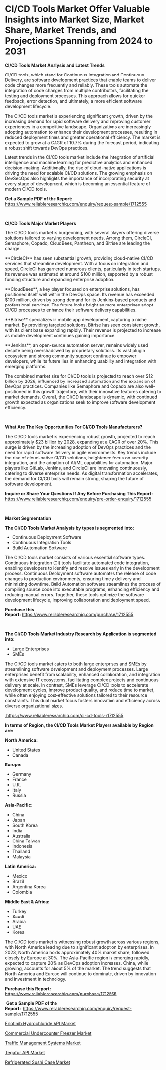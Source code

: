 <p><h1>CI/CD Tools Market Offer Valuable Insights into Market Size, Market Share, Market Trends, and Projections Spanning from 2024 to 2031</h1></p><p><strong>CI/CD Tools Market Analysis and Latest Trends</strong></p>
<p><p>CI/CD tools, which stand for Continuous Integration and Continuous Delivery, are software development practices that enable teams to deliver code changes more frequently and reliably. These tools automate the integration of code changes from multiple contributors, facilitating the testing and deployment processes. This approach allows for quicker feedback, error detection, and ultimately, a more efficient software development lifecycle.</p><p>The CI/CD tools market is experiencing significant growth, driven by the increasing demand for rapid software delivery and improving customer experiences in a competitive landscape. Organizations are increasingly adopting automation to enhance their development processes, resulting in reduced deployment times and greater operational efficiency. The market is expected to grow at a CAGR of 10.7% during the forecast period, indicating a robust shift towards DevOps practices.</p><p>Latest trends in the CI/CD tools market include the integration of artificial intelligence and machine learning for predictive analytics and enhanced decision-making. Additionally, the rise of cloud-native applications is driving the need for scalable CI/CD solutions. The growing emphasis on DevSecOps also highlights the importance of incorporating security at every stage of development, which is becoming an essential feature of modern CI/CD tools.</p></p>
<p><strong>Get a Sample PDF of the Report:&nbsp;</strong> <a href="https://www.reliableresearchiq.com/enquiry/request-sample/1712555?utm_campaign=1136&utm_medium=2&utm_source=Github&utm_content=ia&utm_term=22102024&utm_id=cicd-tools">https://www.reliableresearchiq.com/enquiry/request-sample/1712555</a></p>
<p>&nbsp;</p>
<p><strong>CI/CD Tools Major Market Players</strong></p>
<p><p>The CI/CD tools market is burgeoning, with several players offering diverse solutions tailored to varying development needs. Among them, CircleCI, Semaphore, Copado, CloudBees, Pantheon, and Bitrise are leading the charge.</p><p>**CircleCI** has seen substantial growth, providing cloud-native CI/CD services that streamline development. With a focus on integration and speed, CircleCI has garnered numerous clients, particularly in tech startups. Its revenue was estimated at around $100 million, supported by a robust funding structure and expanding enterprise adoption.</p><p>**CloudBees**, a key player focused on enterprise solutions, has positioned itself well within the DevOps space. Its revenue has exceeded $100 million, driven by strong demand for its Jenkins-based products and professional services. The future looks bright as more enterprises adopt CI/CD processes to enhance their software delivery capabilities.</p><p>**Bitrise** specializes in mobile app development, capturing a niche market. By providing targeted solutions, Bitrise has seen consistent growth, with its client base expanding rapidly. Their revenue is projected to increase as mobile development continues gaining importance.</p><p>**Jenkins**, an open-source automation server, remains widely used despite being overshadowed by proprietary solutions. Its vast plugin ecosystem and strong community support continue to empower developers, while its future lies in enhancing usability and integration with emerging platforms.</p><p>The combined market size for CI/CD tools is projected to reach over $12 billion by 2026, influenced by increased automation and the expansion of DevOps practices. Companies like Semaphore and Copado are also well-positioned in this growth trajectory, with their innovative features catering to market demands. Overall, the CI/CD landscape is dynamic, with continued growth expected as organizations seek to improve software development efficiency.</p></p>
<p>&nbsp;</p>
<p><strong>What Are The Key Opportunities For CI/CD Tools Manufacturers?</strong></p>
<p><p>The CI/CD tools market is experiencing robust growth, projected to reach approximately $23 billion by 2028, expanding at a CAGR of over 20%. This surge is driven by the increasing adoption of DevOps practices and the need for rapid software delivery in agile environments. Key trends include the rise of cloud-native CI/CD solutions, heightened focus on security integration, and the adoption of AI/ML capabilities for automation. Major players like GitLab, Jenkins, and CircleCI are innovating continuously, catering to diverse enterprise needs. As digital transformation accelerates, the demand for CI/CD tools will remain strong, shaping the future of software development.</p></p>
<p><strong>Inquire or Share Your Questions If Any Before Purchasing This Report:</strong> <a href="https://www.reliableresearchiq.com/enquiry/pre-order-enquiry/1712555?utm_campaign=1136&utm_medium=2&utm_source=Github&utm_content=ia&utm_term=22102024&utm_id=cicd-tools">https://www.reliableresearchiq.com/enquiry/pre-order-enquiry/1712555</a></p>
<p>&nbsp;</p>
<p><strong>Market Segmentation</strong></p>
<p><strong>The CI/CD Tools Market Analysis by types is segmented into:</strong></p>
<p><ul><li>Continuous Deployment Software</li><li>Continuous Integration Tools</li><li>Build Automation Software</li></ul></p>
<p><p>The CI/CD tools market consists of various essential software types. Continuous Integration (CI) tools facilitate automated code integration, enabling developers to identify and resolve issues early in the development process. Continuous Deployment software automates the release of code changes to production environments, ensuring timely delivery and minimizing downtime. Build Automation software streamlines the process of compiling source code into executable programs, enhancing efficiency and reducing manual errors. Together, these tools optimize the software development lifecycle, improving collaboration and deployment speed.</p></p>
<p><strong>Purchase this Report:&nbsp;</strong><a href="https://www.reliableresearchiq.com/purchase/1712555?utm_campaign=1136&utm_medium=2&utm_source=Github&utm_content=ia&utm_term=22102024&utm_id=cicd-tools">https://www.reliableresearchiq.com/purchase/1712555</a></p>
<p>&nbsp;</p>
<p><strong>The CI/CD Tools Market Industry Research by Application is segmented into:</strong></p>
<p><ul><li>Large Enterprises</li><li>SMEs</li></ul></p>
<p><p>The CI/CD tools market caters to both large enterprises and SMEs by streamlining software development and deployment processes. Large enterprises benefit from scalability, enhanced collaboration, and integration with extensive IT ecosystems, facilitating complex projects and continuous delivery at scale. In contrast, SMEs leverage CI/CD tools to accelerate development cycles, improve product quality, and reduce time to market, while often enjoying cost-effective solutions tailored to their resource constraints. This dual market focus fosters innovation and efficiency across diverse organizational sizes.</p></p>
<p><a href="https://www.reliableresearchiq.com/ci-cd-tools-r1712555?utm_campaign=1136&utm_medium=2&utm_source=Github&utm_content=ia&utm_term=22102024&utm_id=cicd-tools">&nbsp;https://www.reliableresearchiq.com/ci-cd-tools-r1712555</a></p>
<p><strong>In terms of Region, the CI/CD Tools Market Players available by Region are:</strong></p>
<p>
    <p> <strong> North America: </strong>
        <ul>
            <li>United States</li>
            <li>Canada</li>
        </ul>
        </p> 
    <p> <strong> Europe: </strong>
        <ul>
            <li>Germany</li>
            <li>France</li>
            <li>U.K.</li>
            <li>Italy</li>
            <li>Russia</li>
        </ul>
        </p> 
    <p> <strong> Asia-Pacific: </strong>
        <ul>
            <li>China</li>
            <li>Japan</li>
            <li>South Korea</li>
            <li>India</li>
            <li>Australia</li>
            <li>China Taiwan</li>
            <li>Indonesia</li>
            <li>Thailand</li>
            <li>Malaysia</li>
        </ul>
        </p> 
    <p> <strong> Latin America: </strong>
        <ul>
            <li>Mexico</li>
            <li>Brazil</li>
            <li>Argentina Korea</li>
            <li>Colombia</li>
        </ul>
        </p> 
    <p> <strong> Middle East & Africa: </strong>
        <ul>
            <li>Turkey</li>
            <li>Saudi</li>
            <li>Arabia</li>
            <li>UAE</li>
            <li>Korea</li>
        </ul>
    </p>
    </p>
<p><p>The CI/CD tools market is witnessing robust growth across various regions, with North America leading due to significant adoption by enterprises. In 2023, North America holds approximately 40% market share, followed closely by Europe at 30%. The Asia-Pacific region is emerging rapidly, expected to capture 20% as DevOps adoption increases. China, while growing, accounts for about 5% of the market. The trend suggests that North America and Europe will continue to dominate, driven by innovation and investment in technology.</p></p>
<p><strong>Purchase this Report: </strong><a href="https://www.reliableresearchiq.com/purchase/1712555?utm_campaign=1136&utm_medium=2&utm_source=Github&utm_content=ia&utm_term=22102024&utm_id=cicd-tools">https://www.reliableresearchiq.com/purchase/1712555</a></p>
<p>&nbsp;<strong>Get a Sample PDF of the Report:&nbsp;&nbsp;</strong><a href="https://www.reliableresearchiq.com/enquiry/request-sample/1712555?utm_campaign=1136&utm_medium=2&utm_source=Github&utm_content=ia&utm_term=22102024&utm_id=cicd-tools">https://www.reliableresearchiq.com/enquiry/request-sample/1712555</a></p>
<p><strong></strong></p>
<p><p><a href="https://github.com/graciah1naze/Market-Research-Report-List-1/blob/main/erlotinib-hydrochloride-api-market.md?utm_campaign=1136&utm_medium=2&utm_source=Github&utm_content=ia&utm_term=22102024&utm_id=cicd-tools">Erlotinib Hydrochloride API Market</a></p><p><a href="https://issuu.com/reportprime-2/docs/commercial-undercounter-freezer-mar_2371c8cf01eb68?utm_campaign=1136&utm_medium=2&utm_source=Github&utm_content=ia&utm_term=22102024&utm_id=cicd-tools">Commercial Undercounter Freezer Market</a></p><p><a href="https://www.linkedin.com/pulse/strategic-insights-global-traffic-management-systems-market-40sgf?utm_campaign=1136&utm_medium=2&utm_source=Github&utm_content=ia&utm_term=22102024&utm_id=cicd-tools">Traffic Management Systems Market</a></p><p><a href="https://github.com/bricelanl8g/Market-Research-Report-List-1/blob/main/tegafur-api-market.md?utm_campaign=1136&utm_medium=2&utm_source=Github&utm_content=ia&utm_term=22102024&utm_id=cicd-tools">Tegafur API Market</a></p><p><a href="https://issuu.com/reportprime-2/docs/refrigerated-sushi-case-market-size_b0a0c1efb2a0ce?utm_campaign=1136&utm_medium=2&utm_source=Github&utm_content=ia&utm_term=22102024&utm_id=cicd-tools">Refrigerated Sushi Case Market</a></p></p>